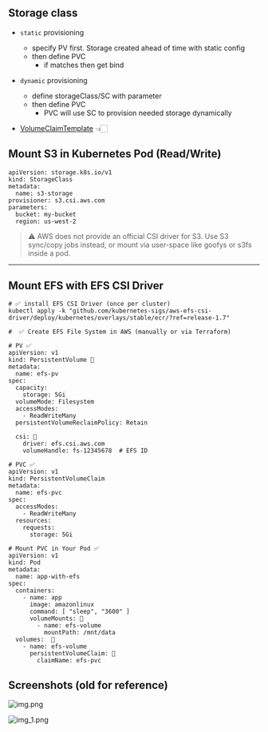 ## Storage class
- `static` provisioning 
  - specify PV first. Storage created ahead of time with static config
  - then define PVC
    - if matches then get bind
- `dynamic` provisioning
  - define storageClass/SC with parameter
  - then define PVC
    - PVC will use SC to provision needed storage dynamically

- [VolumeClaimTemplate](../01_Core/04_Stateful-sets.md#volume) 👈🏻

## Mount S3 in Kubernetes Pod (Read/Write)
```
apiVersion: storage.k8s.io/v1
kind: StorageClass
metadata:
  name: s3-storage
provisioner: s3.csi.aws.com
parameters:
  bucket: my-bucket
  region: us-west-2
```
> ⚠️ AWS does not provide an official CSI driver for S3. Use S3 sync/copy jobs instead, or mount via user-space like goofys or s3fs inside a pod.

---

##  Mount EFS  with EFS CSI Driver
```
# ✅ install EFS CSI Driver (once per cluster) 
kubectl apply -k "github.com/kubernetes-sigs/aws-efs-csi-driver/deploy/kubernetes/overlays/stable/ecr/?ref=release-1.7"

#  ✅ Create EFS File System in AWS (manually or via Terraform)

# PV ✅
apiVersion: v1
kind: PersistentVolume 🔸
metadata:
  name: efs-pv
spec:
  capacity:
    storage: 5Gi
  volumeMode: Filesystem
  accessModes:
    - ReadWriteMany
  persistentVolumeReclaimPolicy: Retain
  
  csi: 🔸
    driver: efs.csi.aws.com
    volumeHandle: fs-12345678  # EFS ID

# PVC ✅
apiVersion: v1
kind: PersistentVolumeClaim
metadata:
  name: efs-pvc
spec:
  accessModes:
    - ReadWriteMany
  resources:
    requests:
      storage: 5Gi

# Mount PVC in Your Pod ✅
apiVersion: v1
kind: Pod
metadata:
  name: app-with-efs
spec:
  containers:
    - name: app
      image: amazonlinux
      command: [ "sleep", "3600" ]
      volumeMounts: 🔸
        - name: efs-volume
          mountPath: /mnt/data
  volumes:  🔸
    - name: efs-volume
      persistentVolumeClaim: 🔸
        claimName: efs-pvc

```

## Screenshots (old for reference)

![img.png](../99_img/08/02/img.png)

![img_1.png](../99_img/08/02/img_1.png)


